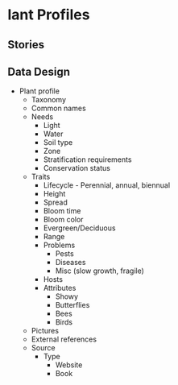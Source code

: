 # lant Profiles

## Stories

## Data Design
- Plant profile
  - Taxonomy
  - Common names
  - Needs
    - Light
    - Water
    - Soil type
    - Zone
    - Stratification requirements
    - Conservation status
  - Traits
    - Lifecycle - Perennial, annual, biennual
    - Height
    - Spread
    - Bloom time
    - Bloom color
    - Evergreen/Deciduous
    - Range
    - Problems
      - Pests
      - Diseases
      - Misc (slow growth, fragile)
    - Hosts
    - Attributes
      - Showy
      - Butterflies
      - Bees
      - Birds
  - Pictures
  - External references
  - Source
    - Type
      - Website
      - Book 
